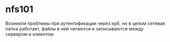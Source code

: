 # nfs101
Возникли проблемы при аутентификации через крб, но в целом сетевая папка работает, файлы в ней читаются и записываются между сервером и клиентом
